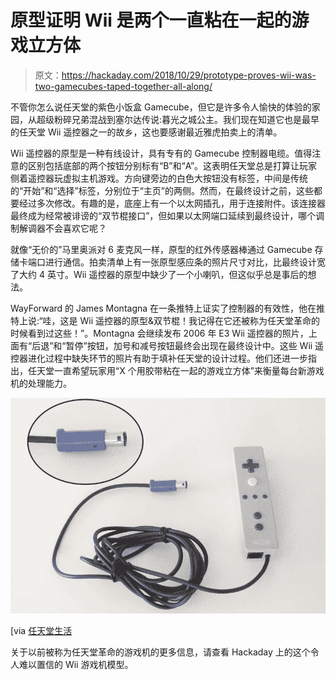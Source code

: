 # 原型证明 Wii 是两个一直粘在一起的游戏立方体

> 原文：<https://hackaday.com/2018/10/29/prototype-proves-wii-was-two-gamecubes-taped-together-all-along/>

不管你怎么说任天堂的紫色小饭盒 Gamecube，但它是许多令人愉快的体验的家园，从超级粉碎兄弟混战到塞尔达传说:暮光之城公主。我们现在知道它也是最早的任天堂 Wii 遥控器之一的故乡，这也要感谢最近雅虎拍卖上的清单。

Wii 遥控器的原型是一种有线设计，具有专有的 Gamecube 控制器电缆。值得注意的区别包括底部的两个按钮分别标有“B”和“A”。这表明任天堂总是打算让玩家侧着遥控器玩虚拟主机游戏。方向键旁边的白色大按钮没有标签，中间是传统的“开始”和“选择”标签，分别位于“主页”的两侧。然而，在最终设计之前，这些都要经过多次修改。有趣的是，底座上有一个以太网插孔，用于连接附件。该连接器最终成为经常被诽谤的“双节棍接口”，但如果以太网端口延续到最终设计，哪个调制解调器不会喜欢它呢？

就像“无价的”马里奥派对 6 麦克风一样，原型的红外传感器棒通过 Gamecube 存储卡端口进行通信。拍卖清单上有一张原型感应条的照片尺寸对比，比最终设计宽了大约 4 英寸。Wii 遥控器的原型中缺少了一个小喇叭，但这似乎总是事后的想法。

WayForward 的 James Montagna 在一条推特上证实了控制器的有效性，他在推特上说:“哇，这是 Wii 遥控器的原型&双节棍！我记得在它还被称为任天堂革命的时候看到过这些！”。Montagna 会继续发布 2006 年 E3 Wii 遥控器的照片，上面有“后退”和“暂停”按钮，加号和减号按钮最终会出现在最终设计中。这些 Wii 遥控器进化过程中缺失环节的照片有助于填补任天堂的设计过程。他们还进一步指出，任天堂一直希望玩家用“X 个用胶带粘在一起的游戏立方体”来衡量每台新游戏机的处理能力。

![](img/b9cc9e2feda74755910c89f0285040c6.png)

[via [任天堂生活](http://www.nintendolife.com/news/2018/10/random_japanese_auction_reveals_wii_remote_prototype_for_the_gamecube)

关于以前被称为任天堂革命的游戏机的更多信息，请查看 Hackaday 上的这个令人难以置信的 Wii 游戏机模型。